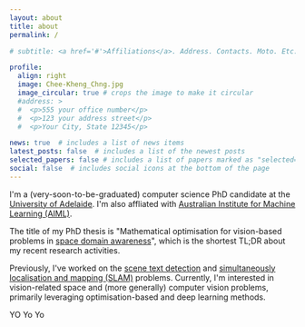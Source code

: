 ```yaml
---
layout: about
title: about
permalink: /

# subtitle: <a href='#'>Affiliations</a>. Address. Contacts. Moto. Etc.

profile:
  align: right
  image: Chee-Kheng_Chng.jpg
  image_circular: true # crops the image to make it circular
  #address: >
  #  <p>555 your office number</p>
  #  <p>123 your address street</p>
  #  <p>Your City, State 12345</p>

news: true  # includes a list of news items
latest_posts: false  # includes a list of the newest posts
selected_papers: false # includes a list of papers marked as "selected={true}"
social: false  # includes social icons at the bottom of the page
---
```

I'm a (very-soon-to-be-graduated) computer science PhD candidate at the [University of Adelaide](https://www.adelaide.edu.au). I'm also affliated with [Australian Institute for Machine Learning (AIML)](https://www.adelaide.edu.au/aiml). 

The title of my PhD thesis is "Mathematical optimisation for vision-based problems in [space domain awareness](https://www.marcusholzinger.com/space-situational-or-domain-awareness-know-the-difference/)", which is the shortest TL;DR about my recent research activities. 

Previously, I've worked on the [scene text detection](https://paperswithcode.com/task/scene-text-detection) and [simultaneously localisation and mapping (SLAM)](https://paperswithcode.com/task/simultaneous-localization-and-mapping) problems. Currently, I'm interested in vision-related space and (more generally) computer vision problems, primarily leveraging optimisation-based and deep learning methods.

YO Yo Yo



<!--

Put your address / P.O. box / other info right below your picture. You can also disable any of these elements by editing `profile` property of the YAML header of your `_pages/about.md`. Edit `_bibliography/papers.bib` and Jekyll will render your [publications page](/al-folio/publications/) automatically.

Link to your social media connections, too. This theme is set up to use [Font Awesome icons](http://fortawesome.github.io/Font-Awesome/) and [Academicons](https://jpswalsh.github.io/academicons/), like the ones below. Add your Facebook, Twitter, LinkedIn, Google Scholar, or just disable all of them.

-->